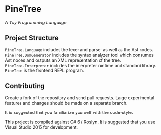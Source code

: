 # PineTree
*A Toy Programming Language*

## Project Structure
`PineTree.Language` includes the lexer and parser as well as the Ast nodes.  
`PineTree.DomGenerator` includes the syntax analyzer tool which consumes Ast nodes and outputs an XML representation of the tree.  
`PineTree.Interpreter` includes the interpreter runtime and standard library.  
`PineTree` is the frontend REPL program.  

## Contributing
Create a fork of the repository and send pull requests.  Large experimental features and changes should be made on a separate branch.

It is suggested that you familiarize yourself with the code-style.

This project is compiled against C# 6 / Roslyn.  It is suggested that you use Visual Studio 2015 for development.
